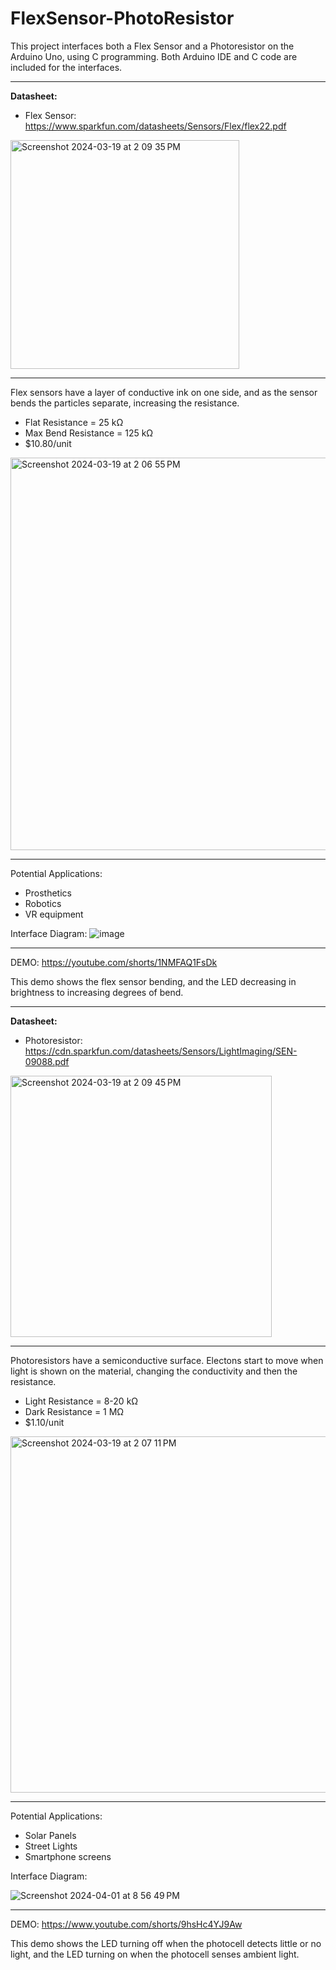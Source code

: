 # FlexSensor-PhotoResistor

This project interfaces both a Flex Sensor and a Photoresistor on the Arduino Uno, using C programming. Both Arduino IDE and C code are included for the interfaces. 

***

**Datasheet:**
- Flex Sensor: https://www.sparkfun.com/datasheets/Sensors/Flex/flex22.pdf 

<img width="366" alt="Screenshot 2024-03-19 at 2 09 35 PM" src="https://github.com/marguerites20/FlexSensor-PhotoResistor/assets/93600413/810422f2-584c-49a0-aa4f-f394cb02c3e5">


***

Flex sensors have a layer of conductive ink on one side, and as the sensor bends the particles separate, increasing the resistance.
- Flat Resistance = 25 kΩ
- Max Bend Resistance = 125 kΩ
- $10.80/unit

<img width="628" alt="Screenshot 2024-03-19 at 2 06 55 PM" src="https://github.com/marguerites20/FlexSensor-PhotoResistor/assets/93600413/68bdbe76-3e5a-489e-87c5-1f6c567287f9">

***

Potential Applications:
- Prosthetics
- Robotics
- VR equipment

Interface Diagram:
![image](https://github.com/marguerites20/FlexSensor-PhotoResistor/assets/93600413/831caffc-bcc0-4ec1-bcfd-e73711961660)

***

DEMO: https://youtube.com/shorts/1NMFAQ1FsDk

This demo shows the flex sensor bending, and the LED decreasing in brightness to increasing degrees of bend.

***

**Datasheet:**
 - Photoresistor: https://cdn.sparkfun.com/datasheets/Sensors/LightImaging/SEN-09088.pdf

<img width="418" alt="Screenshot 2024-03-19 at 2 09 45 PM" src="https://github.com/marguerites20/FlexSensor-PhotoResistor/assets/93600413/7463fe23-b0e6-4b47-b8d1-0c6859656632">

***

Photoresistors have a semiconductive surface. Electons start to move when light is shown on the material, changing the conductivity and then the resistance.
- Light Resistance = 8-20 kΩ
- Dark Resistance = 1 MΩ
- $1.10/unit

<img width="570" alt="Screenshot 2024-03-19 at 2 07 11 PM" src="https://github.com/marguerites20/FlexSensor-PhotoResistor/assets/93600413/a537ebcd-1bd4-4c1e-a473-658043cf4d55">

***

Potential Applications:
- Solar Panels
- Street Lights
- Smartphone screens

Interface Diagram:

![Screenshot 2024-04-01 at 8 56 49 PM](https://github.com/marguerites20/FlexSensor-PhotoResistor/assets/93600413/59f05fc5-91e5-464a-afca-02a69c76bfc6)

***

DEMO: https://www.youtube.com/shorts/9hsHc4YJ9Aw 

This demo shows the LED turning off when the photocell detects little or no light, and the LED turning on when the photocell senses ambient light.

 
